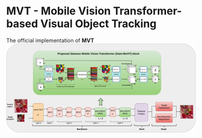 # MVT - Mobile Vision Transformer-based Visual Object Tracking
The official implementation of **MVT**
![MVT_block](assets/MVT_block_diagram_v2.png)
